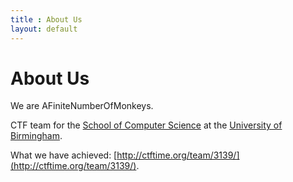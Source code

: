 ```yaml
---
title : About Us
layout: default
---
```

About Us
===
We are AFiniteNumberOfMonkeys.

CTF team for the [School of Computer Science](http://cs.bham.ac.uk/) at the [University of Birmingham](http://www.birmingham.ac.uk/).

What we have achieved: [http://ctftime.org/team/3139/](http://ctftime.org/team/3139/).
